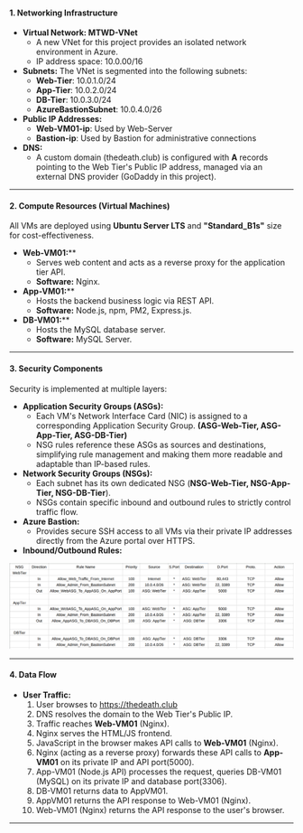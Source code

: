 #### 1. Networking Infrastructure

- **Virtual Network: MTWD-VNet**
    - A new VNet for this project provides an isolated network environment in Azure.
    - IP address space: 10.0.00/16
- **Subnets:** The VNet is segmented into the following subnets:
    - **Web-Tier**: 10.0.1.0/24
    - **App-Tier**: 10.0.2.0/24
    - **DB-Tier**: 10.0.3.0/24
    - **AzureBastionSubnet**: 10.0.4.0/26
- **Public IP Addresses:**
    - **Web-VM01-ip**: Used by Web-Server
    - **Bastion-ip**: Used by Bastion for administrative connections
- **DNS:**
    - A custom domain (thedeath.club) is configured with **A** records pointing to the Web Tier's Public IP address, managed via an external DNS provider (GoDaddy in this project).

---

#### 2. Compute Resources (Virtual Machines)

All VMs are deployed using **Ubuntu Server LTS** and **"Standard_B1s"** size for cost-effectiveness.

- **Web-VM01:****
    - Serves web content and acts as a reverse proxy for the application tier API.
    - **Software:** Nginx.
- **App-VM01:****
    - Hosts the backend business logic via REST API.
    - **Software:** Node.js, npm, PM2, Express.js.
- **DB-VM01:****
    - Hosts the MySQL database server.
    - **Software:** MySQL Server.

---

#### 3. Security Components

Security is implemented at multiple layers:

- **Application Security Groups (ASGs):**
    - Each VM's Network Interface Card (NIC) is assigned to a corresponding Application Security Group.
      **(ASG-Web-Tier, ASG-App-Tier, ASG-DB-Tier)**
    - NSG rules reference these ASGs as sources and destinations, simplifying rule management and making them more readable and adaptable than IP-based rules.
- **Network Security Groups (NSGs):**
    - Each subnet has its own dedicated NSG (**NSG-Web-Tier, NSG-App-Tier, NSG-DB-Tier**).
    - NSGs contain specific inbound and outbound rules to strictly control traffic flow.
- **Azure Bastion:**
    - Provides secure SSH access to all VMs via their private IP addresses directly from the Azure portal over HTTPS.
- **Inbound/Outbound Rules:**

<p align="center">
  <img src="./Azure_Multi-Tier_Infrastructure/screenshots/4-Inbound-Outbound/1-table-of-nsg-rules.png" width="600">
</p>

---

#### 4. Data Flow

- **User Traffic:**
    1. User browses to https://thedeath.club
    2. DNS resolves the domain to the Web Tier's Public IP.
    3. Traffic reaches **Web-VM01** (Nginx).
    4. Nginx serves the HTML/JS frontend.
    5. JavaScript in the browser makes API calls to **Web-VM01** (Nginx).
    6. Nginx (acting as a reverse proxy) forwards these API calls to **App-VM01** on its private IP and API port(5000).
    7. App-VM01 (Node.js API) processes the request, queries DB-VM01 (MySQL) on its private IP and database port(3306).
    8. DB-VM01 returns data to AppVM01.
    9. AppVM01 returns the API response to Web-VM01 (Nginx).
    10. Web-VM01 (Nginx) returns the API response to the user's browser.

---
